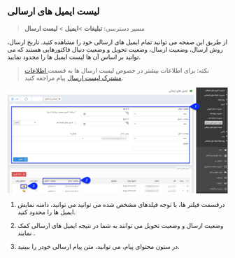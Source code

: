 ﻿## لیست ایمیل ‌های ارسالی

> مسیر دسترسی:  **تبلیغات** >**ایمیل** > **لیست ارسال**

 از طریق این صفحه می توانید  تمام ایمیل های ارسالی خود را مشاهده کنید. تاریخ ارسال، روش ارسال، وضعیت ارسال، وضعیت تحویل و وضعیت دنبال فاکتورهایی هستند که می توانید بر اساس آن ها لیست ایمیل ها را محدود نمایید.

> نکته: برای اطلاعات بیشتر در خصوص لیست ارسال ها به قسمت<a href="file%3A%2F%2F%2FC%3A%5CUsers%5CH.abasi%5CDesktop%5Chelp%5Cmd%20help%5C%D8%AA%D8%A8%D9%84%DB%8C%D8%BA%D8%A7%D8%AA%5Cmoshtarak-abzar%5Cmoshtarak-abzar.md" target="_blank"> اطلاعات مشترک لیست ارسال</a> پیام مراجعه کنید.

![](advertising-sendingmaillist.png)

1. درقسمت فیلتر ها، با توجه فیلدهای مشخص شده می توانید می توانید، دامنه نمایش ایمیل ها را محدود کنید.

2. وضعیت ارسال و وضعیت تحویل می توانند به شما در نتیجه ایمیل های ارسالی کمک نمایند .

3. در ستون محتوای پیام، می توانید، متن پیام ارسالی خودر را ببینید.



